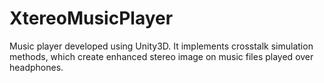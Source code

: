 # XtereoMusicPlayer
Music player developed using Unity3D. It implements crosstalk simulation methods, which create enhanced stereo image on music files played over headphones.
